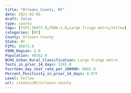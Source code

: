 ```yaml
---
title: "Orleans County, NY"
date: 2021-02-05
draft: false
type: county
tags: [FIPS:36073.0,FEMA:2.0,Large fringe metro,Yellow]
categories: [NY]
County: Orleans County
State: NY
FIPS: 36073.0
FEMA_Region: 2.0
Population: 40352.0
NCHS_Urban_Rural_Classification: Large fringe metro
Tests_in_prior_14_days: 3265.0
Fourteen_day_test_rate_per_100000: 8091.0
Percent_Positivity_in_prior_14_days: 0.075
Level: Yellow
url: /states/NY/orleans-county
---
```



